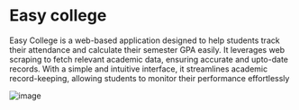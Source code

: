 # Easy college 
Easy College is a web-based application designed to help students track their attendance and calculate their
semester GPA easily. It leverages web scraping to fetch relevant academic data, ensuring accurate and upto-date records. With a simple and intuitive interface, it streamlines academic record-keeping, allowing
students to monitor their performance effortlessly

![image](https://github.com/user-attachments/assets/8856b71c-1f70-42bd-9940-349795ff519c)
